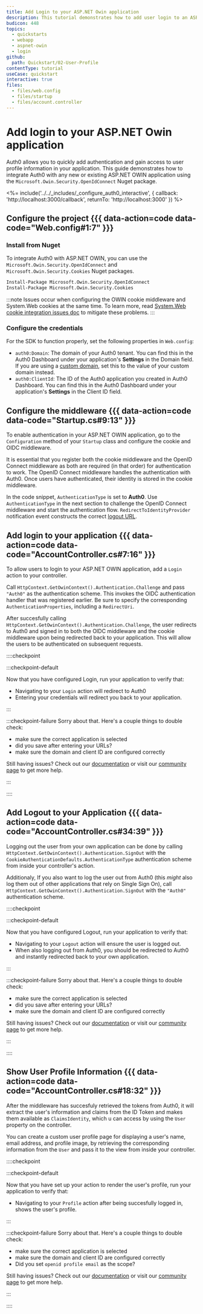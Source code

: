 ```yaml
---
title: Add Login to your ASP.NET Owin application
description: This tutorial demonstrates how to add user login to an ASP.NET Owin application.
budicon: 448
topics:
  - quickstarts
  - webapp
  - aspnet-owin
  - login
github:
  path: Quickstart/02-User-Profile
contentType: tutorial
useCase: quickstart
interactive: true
files:
  - files/web.config
  - files/startup
  - files/account.controller
---
```


# Add login to your ASP.NET Owin application

Auth0 allows you to quickly add authentication and gain access to user profile information in your application. This guide demonstrates how to integrate Auth0 with any new or existing ASP.NET OWIN application using the `Microsoft.Owin.Security.OpenIdConnect` Nuget package. 

<%= include('../../_includes/_configure_auth0_interactive', { 
  callback: 'http://localhost:3000/callback',
  returnTo: 'http://localhost:3000'
}) %>

## Configure the project {{{ data-action=code data-code="Web.config#1:7" }}}

### Install from Nuget

To integrate Auth0 with ASP.NET OWIN, you can use the `Microsoft.Owin.Security.OpenIdConnect` and `Microsoft.Owin.Security.Cookies` Nuget packages.

```bash
Install-Package Microsoft.Owin.Security.OpenIdConnect
Install-Package Microsoft.Owin.Security.Cookies
```

:::note
Issues occur when configuring the OWIN cookie middleware and System.Web cookies at the same time. To learn more, read [System.Web cookie integration issues doc](https://github.com/aspnet/AspNetKatana/wiki/System.Web-response-cookie-integration-issues) to mitigate these problems.
:::

### Configure the credentials
For the SDK to function properly, set the following properties in `Web.config`:
- `auth0:Domain`: The domain of your Auth0 tenant. You can find this in the Auth0 Dashboard under your application's **Settings** in the Domain field. If you are using a [custom domain](https://auth0.com/docs/custom-domains), set this to the value of your custom domain instead.
- `auth0:ClientId`: The ID of the Auth0 application you created in Auth0 Dashboard. You can find this in the Auth0 Dashboard under your application's **Settings** in the Client ID field.

## Configure the middleware {{{ data-action=code data-code="Startup.cs#9:13" }}}

To enable authentication in your ASP.NET OWIN application, go to the `Configuration` method of your `Startup` class and configure the cookie and OIDC middleware.

It is essential that you register both the cookie middleware and the OpenID Connect middleware as both are required (in that order) for authentication to work. The OpenID Connect middleware handles the authentication with Auth0. Once users have authenticated, their identity is stored in the cookie middleware.

In the code snippet, `AuthenticationType` is set to **Auth0**. Use `AuthenticationType` in the next section to challenge the OpenID Connect middleware and start the authentication flow. `RedirectToIdentityProvider` notification event constructs the correct [logout URL](/logout).

## Add login to your application {{{ data-action=code data-code="AccountController.cs#7:16" }}}

To allow users to login to your ASP.NET OWIN application, add a `Login` action to your controller.

Call `HttpContext.GetOwinContext().Authentication.Challenge` and pass `"Auth0"` as the authentication scheme. This invokes the OIDC authentication handler that was registered earlier. Be sure to specify the corresponding `AuthenticationProperties`, including a `RedirectUri`.

After succesfully calling `HttpContext.GetOwinContext().Authentication.Challenge`, the user redirects to Auth0 and signed in to both the OIDC middleware and the cookie middleware upon being redirected back to your application. This will allow the users to be authenticated on subsequent requests.

::::checkpoint

:::checkpoint-default

Now that you have configured Login, run your application to verify that:
* Navigating to your `Login` action will redirect to Auth0
* Entering your credentials will redirect you back to your application.

:::

:::checkpoint-failure
Sorry about that. Here's a couple things to double check:
* make sure the correct application is selected
* did you save after entering your URLs?
* make sure the domain and client ID are configured correctly

Still having issues? Check out our [documentation](https://auth0.com/docs) or visit our [community page](https://community.auth0.com) to get more help.

:::

::::

## Add Logout to your Application {{{ data-action=code data-code="AccountController.cs#34:39" }}}

Logging out the user from your own application can be done by calling `HttpContext.GetOwinContext().Authentication.SignOut` with the `CookieAuthenticationDefaults.AuthenticationType` authentication scheme from inside your controller's action.

Additionaly, If you also want to log the user out from Auth0 (this *might* also log them out of other applications that rely on Single Sign On), call `HttpContext.GetOwinContext().Authentication.SignOut` with the `"Auth0"` authentication scheme.

::::checkpoint

:::checkpoint-default

Now that you have configured Logout, run your application to verify that:
* Navigating to your `Logout` action will ensure the user is logged out.
* When also logging out from Auth0, you should be redirected to Auth0 and instantly redirected back to your own application.

:::

:::checkpoint-failure
Sorry about that. Here's a couple things to double check:
* make sure the correct application is selected
* did you save after entering your URLs?
* make sure the domain and client ID are configured correctly

Still having issues? Check out our [documentation](https://auth0.com/docs) or visit our [community page](https://community.auth0.com) to get more help.

:::

::::

## Show User Profile Information {{{ data-action=code data-code="AccountController.cs#18:32" }}}

After the middleware has succesfuly retrieved the tokens from Auth0, it will extract the user's information and claims from the ID Token and makes them available as `ClaimsIdentity`, which u can access by using the `User` property on the controller.

You can create a custom user profile page for displaying a user's name, email address, and profile image, by retrieving the corresponding information from the `User` and pass it to the view from inside your controller.

::::checkpoint

:::checkpoint-default

Now that you have set up your action to render the user's profile, run your application to verify that:
* Navigating to your `Profile` action after being succesfully logged in, shows the user's profile.

:::

:::checkpoint-failure
Sorry about that. Here's a couple things to double check:
* make sure the correct application is selected
* make sure the domain and client ID are configured correctly
* Did you set `openid profile email` as the scope?

Still having issues? Check out our [documentation](https://auth0.com/docs) or visit our [community page](https://community.auth0.com) to get more help.

:::

::::
